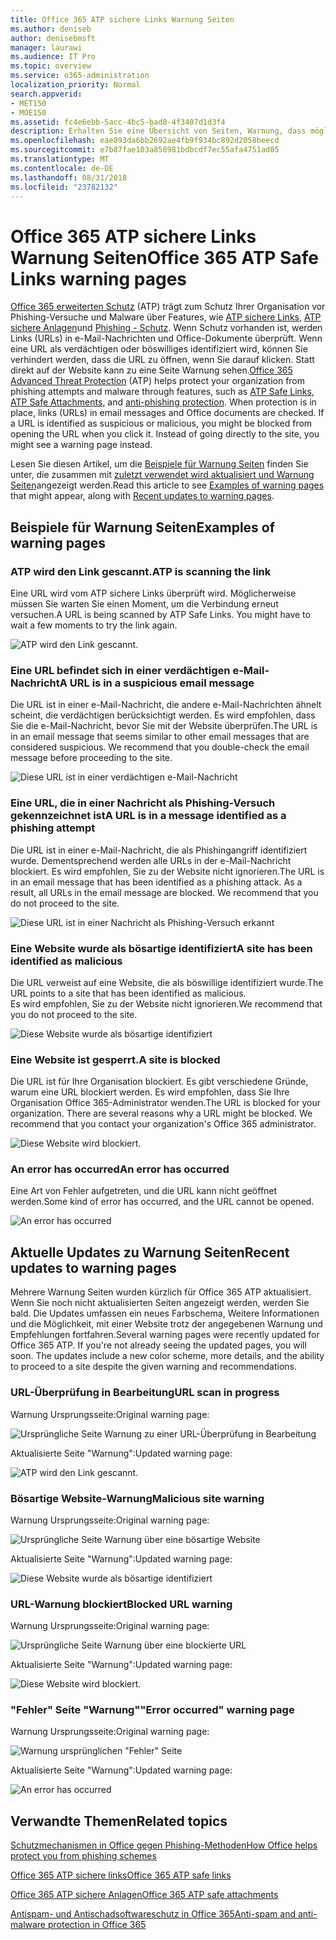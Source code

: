 ```yaml
---
title: Office 365 ATP sichere Links Warnung Seiten
ms.author: deniseb
author: denisebmsft
manager: laurawi
ms.audience: IT Pro
ms.topic: overview
ms.service: o365-administration
localization_priority: Normal
search.appverid:
- MET150
- MOE150
ms.assetid: fc4e6ebb-5acc-4bc5-bad8-4f3407d1d3f4
description: Erhalten Sie eine Übersicht von Seiten, Warnung, dass möglicherweise bei Office 365 erweiterte Schutz bei der Arbeit wird angezeigt.
ms.openlocfilehash: eae893da6bb2692ae4fb9f934bc892d2058beecd
ms.sourcegitcommit: e7b87fae103a858981bdbcdf7ec55afa4751ad05
ms.translationtype: MT
ms.contentlocale: de-DE
ms.lasthandoff: 08/31/2018
ms.locfileid: "23782132"
---
```

# <a name="office-365-atp-safe-links-warning-pages"></a><span data-ttu-id="2e96d-103">Office 365 ATP sichere Links Warnung Seiten</span><span class="sxs-lookup"><span data-stu-id="2e96d-103">Office 365 ATP Safe Links warning pages</span></span>

<span data-ttu-id="2e96d-p101">[Office 365 erweiterten Schutz](office-365-atp.md) (ATP) trägt zum Schutz Ihrer Organisation vor Phishing-Versuche und Malware über Features, wie [ATP sichere Links](atp-safe-links.md), [ATP sichere Anlagen](atp-safe-attachments.md)und [Phishing - Schutz](anti-phishing-protection.md). Wenn Schutz vorhanden ist, werden Links (URLs) in e-Mail-Nachrichten und Office-Dokumente überprüft. Wenn eine URL als verdächtigen oder böswilliges identifiziert wird, können Sie verhindert werden, dass die URL zu öffnen, wenn Sie darauf klicken. Statt direkt auf der Website kann zu eine Seite Warnung sehen.</span><span class="sxs-lookup"><span data-stu-id="2e96d-p101">[Office 365 Advanced Threat Protection](office-365-atp.md) (ATP) helps protect your organization from phishing attempts and malware through features, such as [ATP Safe Links](atp-safe-links.md), [ATP Safe Attachments](atp-safe-attachments.md), and [anti-phishing protection](anti-phishing-protection.md). When protection is in place, links (URLs) in email messages and Office documents are checked. If a URL is identified as suspicious or malicious, you might be blocked from opening the URL when you click it. Instead of going directly to the site, you might see a warning page instead.</span></span> 
  
<span data-ttu-id="2e96d-108">Lesen Sie diesen Artikel, um die [Beispiele für Warnung Seiten](atp-safe-links-warning-pages.md#examples) finden Sie unter, die zusammen mit [zuletzt verwendet wird aktualisiert und Warnung Seiten](atp-safe-links-warning-pages.md#updates)angezeigt werden.</span><span class="sxs-lookup"><span data-stu-id="2e96d-108">Read this article to see [Examples of warning pages](atp-safe-links-warning-pages.md#examples) that might appear, along with [Recent updates to warning pages](atp-safe-links-warning-pages.md#updates).</span></span>
  
## <a name="examples-of-warning-pages"></a><span data-ttu-id="2e96d-109">Beispiele für Warnung Seiten</span><span class="sxs-lookup"><span data-stu-id="2e96d-109">Examples of warning pages</span></span>

### <a name="atp-is-scanning-the-link"></a><span data-ttu-id="2e96d-110">ATP wird den Link gescannt.</span><span class="sxs-lookup"><span data-stu-id="2e96d-110">ATP is scanning the link</span></span>

<span data-ttu-id="2e96d-p102">Eine URL wird vom ATP sichere Links überprüft wird. Möglicherweise müssen Sie warten Sie einen Moment, um die Verbindung erneut versuchen.</span><span class="sxs-lookup"><span data-stu-id="2e96d-p102">A URL is being scanned by ATP Safe Links. You might have to wait a few moments to try the link again.</span></span>

![ATP wird den Link gescannt.](media/ee8dd5ed-6b91-4248-b054-12b719e8d0ed.png)

### <a name="a-url-is-in-a-suspicious-email-message"></a><span data-ttu-id="2e96d-114">Eine URL befindet sich in einer verdächtigen e-Mail-Nachricht</span><span class="sxs-lookup"><span data-stu-id="2e96d-114">A URL is in a suspicious email message</span></span>

<span data-ttu-id="2e96d-p103">Die URL ist in einer e-Mail-Nachricht, die andere e-Mail-Nachrichten ähnelt scheint, die verdächtigen berücksichtigt werden. Es wird empfohlen, dass Sie die e-Mail-Nachricht, bevor Sie mit der Website überprüfen.</span><span class="sxs-lookup"><span data-stu-id="2e96d-p103">The URL is in an email message that seems similar to other email messages that are considered suspicious. We recommend that you double-check the email message before proceeding to the site.</span></span>

![Diese URL ist in einer verdächtigen e-Mail-Nachricht](media/33f57923-23e3-4b0f-838b-6ad589ba897b.png)

### <a name="a-url-is-in-a-message-identified-as-a-phishing-attempt"></a><span data-ttu-id="2e96d-118">Eine URL, die in einer Nachricht als Phishing-Versuch gekennzeichnet ist</span><span class="sxs-lookup"><span data-stu-id="2e96d-118">A URL is in a message identified as a phishing attempt</span></span>

<span data-ttu-id="2e96d-p104">Die URL ist in einer e-Mail-Nachricht, die als Phishingangriff identifiziert wurde. Dementsprechend werden alle URLs in der e-Mail-Nachricht blockiert. Es wird empfohlen, Sie zu der Website nicht ignorieren.</span><span class="sxs-lookup"><span data-stu-id="2e96d-p104">The URL is in an email message that has been identified as a phishing attack. As a result, all URLs in the email message are blocked. We recommend that you do not proceed to the site.</span></span>

![Diese URL ist in einer Nachricht als Phishing-Versuch erkannt](media/6e544a28-0604-4821-aba6-d5a57bb917e5.png)

### <a name="a-site-has-been-identified-as-malicious"></a><span data-ttu-id="2e96d-123">Eine Website wurde als bösartige identifiziert</span><span class="sxs-lookup"><span data-stu-id="2e96d-123">A site has been identified as malicious</span></span>

<span data-ttu-id="2e96d-124">Die URL verweist auf eine Website, die als böswillige identifiziert wurde.</span><span class="sxs-lookup"><span data-stu-id="2e96d-124">The URL points to a site that has been identified as malicious.</span></span>  <br/> <span data-ttu-id="2e96d-125">Es wird empfohlen, Sie zu der Website nicht ignorieren.</span><span class="sxs-lookup"><span data-stu-id="2e96d-125">We recommend that you do not proceed to the site.</span></span>

![Diese Website wurde als bösartige identifiziert](media/058883c8-23f0-4672-9c1c-66b084796177.png)

### <a name="a-site-is-blocked"></a><span data-ttu-id="2e96d-127">Eine Website ist gesperrt.</span><span class="sxs-lookup"><span data-stu-id="2e96d-127">A site is blocked</span></span>

<span data-ttu-id="2e96d-p105">Die URL ist für Ihre Organisation blockiert. Es gibt verschiedene Gründe, warum eine URL blockiert werden. Es wird empfohlen, dass Sie Ihre Organisation Office 365-Administrator wenden.</span><span class="sxs-lookup"><span data-stu-id="2e96d-p105">The URL is blocked for your organization. There are several reasons why a URL might be blocked. We recommend that you contact your organization's Office 365 administrator.</span></span>

![Diese Website wird blockiert.](media/6b4bda2d-a1e6-419e-8b10-588e83c3af3f.png)

### <a name="an-error-has-occurred"></a><span data-ttu-id="2e96d-132">An error has occurred</span><span class="sxs-lookup"><span data-stu-id="2e96d-132">An error has occurred</span></span>

<span data-ttu-id="2e96d-133">Eine Art von Fehler aufgetreten, und die URL kann nicht geöffnet werden.</span><span class="sxs-lookup"><span data-stu-id="2e96d-133">Some kind of error has occurred, and the URL cannot be opened.</span></span>

![An error has occurred](media/2f7465a4-1cf4-4c1c-b7d4-3c07e4b795b4.png)

## <a name="recent-updates-to-warning-pages"></a><span data-ttu-id="2e96d-135">Aktuelle Updates zu Warnung Seiten</span><span class="sxs-lookup"><span data-stu-id="2e96d-135">Recent updates to warning pages</span></span>

<span data-ttu-id="2e96d-p106">Mehrere Warnung Seiten wurden kürzlich für Office 365 ATP aktualisiert. Wenn Sie noch nicht aktualisierten Seiten angezeigt werden, werden Sie bald. Die Updates umfassen ein neues Farbschema, Weitere Informationen und die Möglichkeit, mit einer Website trotz der angegebenen Warnung und Empfehlungen fortfahren.</span><span class="sxs-lookup"><span data-stu-id="2e96d-p106">Several warning pages were recently updated for Office 365 ATP. If you're not already seeing the updated pages, you will soon. The updates include a new color scheme, more details, and the ability to proceed to a site despite the given warning and recommendations.</span></span>

### <a name="url-scan-in-progress"></a><span data-ttu-id="2e96d-139">URL-Überprüfung in Bearbeitung</span><span class="sxs-lookup"><span data-stu-id="2e96d-139">URL scan in progress</span></span>

<span data-ttu-id="2e96d-140">Warnung Ursprungsseite:</span><span class="sxs-lookup"><span data-stu-id="2e96d-140">Original warning page:</span></span>

![Ursprüngliche Seite Warnung zu einer URL-Überprüfung in Bearbeitung](media/04368763-763f-43d6-94a4-a48291d36893.png)

<span data-ttu-id="2e96d-142">Aktualisierte Seite "Warnung":</span><span class="sxs-lookup"><span data-stu-id="2e96d-142">Updated warning page:</span></span>

![ATP wird den Link gescannt.](media/ee8dd5ed-6b91-4248-b054-12b719e8d0ed.png)

### <a name="malicious-site-warning"></a><span data-ttu-id="2e96d-144">Bösartige Website-Warnung</span><span class="sxs-lookup"><span data-stu-id="2e96d-144">Malicious site warning</span></span>

<span data-ttu-id="2e96d-145">Warnung Ursprungsseite:</span><span class="sxs-lookup"><span data-stu-id="2e96d-145">Original warning page:</span></span>

![Ursprüngliche Seite Warnung über eine bösartige Website](media/b9efda09-6dd8-46ef-82cb-56e4d538b8f5.png)

<span data-ttu-id="2e96d-147">Aktualisierte Seite "Warnung":</span><span class="sxs-lookup"><span data-stu-id="2e96d-147">Updated warning page:</span></span>

![Diese Website wurde als bösartige identifiziert](media/058883c8-23f0-4672-9c1c-66b084796177.png)

### <a name="blocked-url-warning"></a><span data-ttu-id="2e96d-149">URL-Warnung blockiert</span><span class="sxs-lookup"><span data-stu-id="2e96d-149">Blocked URL warning</span></span>

<span data-ttu-id="2e96d-150">Warnung Ursprungsseite:</span><span class="sxs-lookup"><span data-stu-id="2e96d-150">Original warning page:</span></span>

![Ursprüngliche Seite Warnung über eine blockierte URL](media/3d6ba028-30bf-45fc-958e-d3aad3defc83.png)

<span data-ttu-id="2e96d-152">Aktualisierte Seite "Warnung":</span><span class="sxs-lookup"><span data-stu-id="2e96d-152">Updated warning page:</span></span>

![Diese Website wird blockiert.](media/6b4bda2d-a1e6-419e-8b10-588e83c3af3f.png)

### <a name="error-occurred-warning-page"></a><span data-ttu-id="2e96d-154">"Fehler" Seite "Warnung"</span><span class="sxs-lookup"><span data-stu-id="2e96d-154">"Error occurred" warning page</span></span>

<span data-ttu-id="2e96d-155">Warnung Ursprungsseite:</span><span class="sxs-lookup"><span data-stu-id="2e96d-155">Original warning page:</span></span>

![Warnung ursprünglichen "Fehler" Seite](media/9aaa4383-2f23-48be-bdaa-8efbcb2acc70.png)

<span data-ttu-id="2e96d-157">Aktualisierte Seite "Warnung":</span><span class="sxs-lookup"><span data-stu-id="2e96d-157">Updated warning page:</span></span>

![An error has occurred](media/2f7465a4-1cf4-4c1c-b7d4-3c07e4b795b4.png)
   
## <a name="related-topics"></a><span data-ttu-id="2e96d-159">Verwandte Themen</span><span class="sxs-lookup"><span data-stu-id="2e96d-159">Related topics</span></span>

[<span data-ttu-id="2e96d-160">Schutzmechanismen in Office gegen Phishing-Methoden</span><span class="sxs-lookup"><span data-stu-id="2e96d-160">How Office helps protect you from phishing schemes</span></span>](https://support.office.com/article/be0de46a-29cd-4c59-aaaf-136cf177d593)
  
[<span data-ttu-id="2e96d-161">Office 365 ATP sichere links</span><span class="sxs-lookup"><span data-stu-id="2e96d-161">Office 365 ATP safe links</span></span>](atp-safe-links.md)
  
[<span data-ttu-id="2e96d-162">Office 365 ATP sichere Anlagen</span><span class="sxs-lookup"><span data-stu-id="2e96d-162">Office 365 ATP safe attachments</span></span>](atp-safe-attachments.md)
  
[<span data-ttu-id="2e96d-163">Antispam- und Antischadsoftwareschutz in Office 365</span><span class="sxs-lookup"><span data-stu-id="2e96d-163">Anti-spam and anti-malware protection in Office 365</span></span>](anti-spam-and-anti-malware-protection.md)
  

